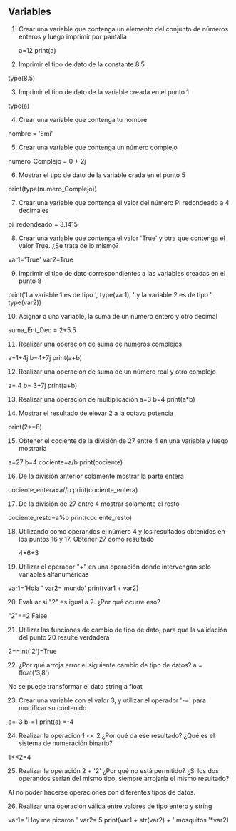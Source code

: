## Variables

1) Crear una variable que contenga un elemento del conjunto de números enteros y luego imprimir por pantalla

    a=12
    print(a)

2) Imprimir el tipo de dato de la constante 8.5

type(8.5)

3) Imprimir el tipo de dato de la variable creada en el punto 1

type(a)

4) Crear una variable que contenga tu nombre

nombre = 'Emi'

5) Crear una variable que contenga un número complejo

numero_Complejo = 0 + 2j

6) Mostrar el tipo de dato de la variable crada en el punto 5

print(type(numero_Complejo))

7) Crear una variable que contenga el valor del número Pi redondeado a 4 decimales

pi_redondeado = 3.1415

8) Crear una variable que contenga el valor 'True' y otra que contenga el valor True. ¿Se trata de lo mismo?

var1='True'
var2=True

9) Imprimir el tipo de dato correspondientes a las variables creadas en el punto 8

print('La variable 1 es de tipo ', type(var1), ' y la variable 2 es de tipo ', type(var2))

10) Asignar a una variable, la suma de un número entero y otro decimal

suma_Ent_Dec = 2+5.5

11) Realizar una operación de suma de números complejos

a=1+4j
b=4+7j
print(a+b)

12) Realizar una operación de suma de un número real y otro complejo

a= 4
b= 3+7j
print(a+b)

13) Realizar una operación de multiplicación
a=3
b=4
print(a*b)

14) Mostrar el resultado de elevar 2 a la octava potencia

print(2**8)

15) Obtener el cociente de la división de 27 entre 4 en una variable y luego mostrarla

a=27
b=4
cociente=a/b
print(cociente)

16) De la división anterior solamente mostrar la parte entera

cociente_entera=a//b
print(cociente_entera)

17) De la división de 27 entre 4 mostrar solamente el resto

cociente_resto=a%b
print(cociente_resto)

18) Utilizando como operandos el número 4 y los resultados obtenidos en los puntos 16 y 17. Obtener 27 como resultado

    4*6+3

19) Utilizar el operador "+" en una operación donde intervengan solo variables alfanuméricas

var1='Hola '
var2='mundo'
print(var1 + var2)

20) Evaluar si "2" es igual a 2. ¿Por qué ocurre eso?

"2"==2 False

21) Utilizar las funciones de cambio de tipo de dato, para que la validación del punto 20 resulte verdadera

2==int('2')=True

22) ¿Por qué arroja error el siguiente cambio de tipo de datos? a = float('3,8') 

No se puede transformar el dato string a float

23) Crear una variable con el valor 3, y utilizar el operador '-=' para modificar su contenido

a=-3
b-=1
print(a)
=-4

24) Realizar la operacion 1 << 2 ¿Por qué da ese resultado? ¿Qué es el sistema de numeración binario?

1<<2=4

25) Realizar la operación 2 + '2' ¿Por qué no está permitido? ¿Si los dos operandos serían del mismo tipo, siempre arrojaría el mismo resultado?

Al no poder hacerse operaciones con diferentes tipos de datos.

26) Realizar una operación válida entre valores de tipo entero y string

var1= 'Hoy me picaron '
var2= 5
print(var1 + str(var2) + ' mosquitos '*var2)